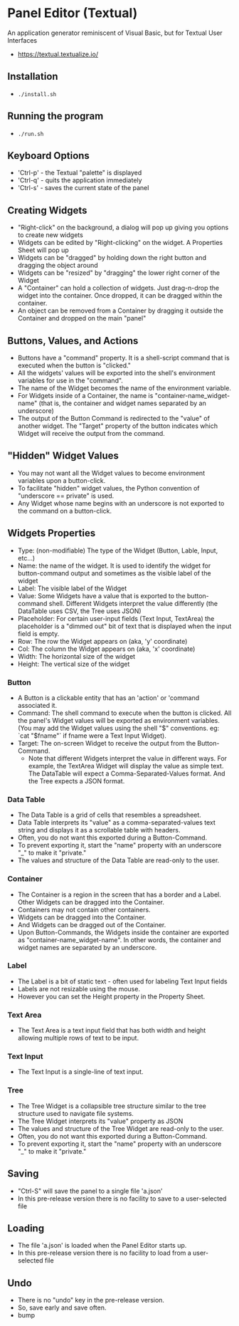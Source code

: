 # Panel Editor (Textual)

An application generator reminiscent of Visual Basic, but for Textual User Interfaces

- https://textual.textualize.io/

## Installation

- `./install.sh`

## Running the program

- `./run.sh`

## Keyboard Options

- 'Ctrl-p' - the Textual "palette" is displayed
- 'Ctrl-q' - quits the application immediately
- 'Ctrl-s' - saves the current state of the panel

## Creating Widgets

- "Right-click" on the background, a dialog will pop up giving you options to create new widgets
- Widgets can be edited by "Right-clicking" on the widget. A Properties Sheet will pop up
- Widgets can be "dragged" by holding down the right button and dragging the object around
- Widgets can be "resized" by "dragging" the lower right corner of the Widget
- A "Container" can hold a collection of widgets. Just drag-n-drop the widget into the container. Once dropped, it can be dragged within the container.
- An object can be removed from a Container by dragging it outside the Container and dropped on the main "panel"

## Buttons, Values, and Actions

- Buttons have a "command" property. It is a shell-script command that is executed when the button is "clicked."
- All the widgets' values will be exported into the shell's environment variables for use in the "command".
- The name of the Widget becomes the name of the environment variable.
- For Widgets inside of a Container, the name is "container-name_widget-name" (that is, the container and widget names separated by an underscore)
- The output of the Button Command is redirected to the "value" of another widget. The "Target" property of the button indicates which Widget will receive the output from the command.

## "Hidden" Widget Values

- You may not want all the Widget values to become environment variables upon a button-click.
- To facilitate "hidden" widget values, the Python convention of "underscore == private" is used.
- Any Widget whose name begins with an underscore is not exported to the command on a button-click.

## Widgets Properties

- Type: (non-modifiable) The type of the Widget (Button, Lable, Input, etc...)
- Name: the name of the widget. It is used to identify the widget for button-command output and sometimes as the visible label of the widget
- Label: The visible label of the Widget
- Value: Some Widgets have a value that is exported to the button-command shell. Different Widgets interpret the value differently (the DataTable uses CSV, the Tree uses JSON)
- Placeholder: For certain user-input fields (Text Input, TextArea) the placeholder is a "dimmed out" bit of text that is displayed when the input field is empty.
- Row: The row the Widget appears on (aka, 'y' coordinate)
- Col: The column the Widget appears on (aka, 'x' coordinate)
- Width: The horizontal size of the widget
- Height: The vertical size of the widget

### Button

- A Button is a clickable entity that has an 'action' or 'command associated it.
- Command: The shell command to execute when the button is clicked. All the panel's Widget values will be exported as environment variables. (You may add the Widget values using the shell "$" conventions. eg: `cat "$fname"` if fname were a Text Input Widget).
- Target: The on-screen Widget to receive the output from the Button-Command.
    - Note that different Widgets interpret the value in different ways. For example, the TextArea Widget will display the value as simple text. The DataTable will expect a Comma-Separated-Values format. And the Tree expects a JSON format.

### Data Table

- The Data Table is a grid of cells that resembles a spreadsheet.
- Data Table interprets its "value" as a comma-separated-values text string and displays it as a scrollable table with headers.
- Often, you do not want this exported during a Button-Command.
- To prevent exporting it, start the "name" property with an underscore "_" to make it "private."
- The values and structure of the Data Table are read-only to the user.

### Container

- The Container is a region in the screen that has a border and a Label. Other Widgets can be dragged into the Container.
- Containers may not contain other containers.
- Widgets can be dragged into the Container.
- And Widgets can be dragged out of the Container.
- Upon Button-Commands, the Widgets inside the container are exported as "container-name_widget-name". In other words, the container and widget names are separated by an underscore.

### Label

- The Label is a bit of static text - often used for labeling Text Input fields
- Labels are not resizable using the mouse.
- However you can set the Height property in the Property Sheet.

### Text Area

- The Text Area is a text input field that has both width and height allowing multiple rows of text to be input.

### Text Input

-  The Text Input is a single-line of text input.

### Tree

- The Tree Widget is a collapsible tree structure similar to the tree structure used to navigate file systems.
- The Tree Widget interprets its "value" property as JSON
- The values and structure of the Tree Widget are read-only to the user.
- Often, you do not want this exported during a Button-Command.
- To prevent exporting it, start the "name" property with an underscore "_" to make it "private."

## Saving

- "Ctrl-S" will save the panel to a single file 'a.json'
- In this pre-release version there is no facility to save to a user-selected file

## Loading

- The file 'a.json' is loaded when the Panel Editor starts up. 
- In this pre-release version there is no facility to load from a user-selected file

## Undo

- There is no "undo" key in the pre-release version.
- So, save early and save often.
- bump
